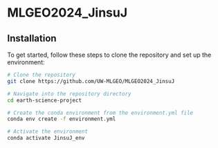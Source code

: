 # MLGEO2024_JinsuJ


## Installation
To get started, follow these steps to clone the repository and set up the environment:

```bash
# Clone the repository
git clone https://github.com/UW-MLGEO/MLGEO2024_JinsuJ

# Navigate into the repository directory
cd earth-science-project

# Create the conda environment from the environment.yml file
conda env create -f environment.yml

# Activate the environment
conda activate JinsuJ_env
